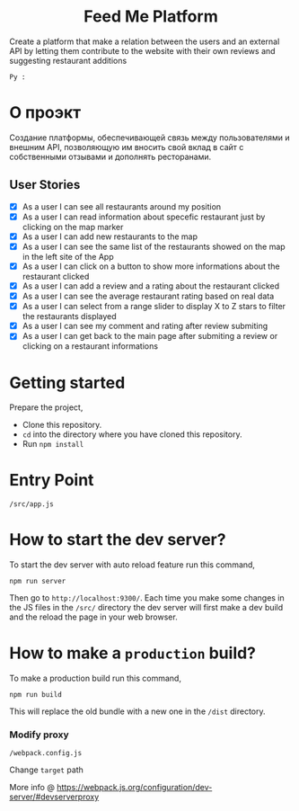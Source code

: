 <h1 align="center"> Feed Me Platform </h1>

Create a platform that make a relation between the users and an external API by letting them contribute to the website with their own reviews and suggesting restaurant additions

```
Ру :
```

# О проэкт

Создание платформы, обеспечивающей связь между пользователями и внешним API, позволяющую им вносить свой вклад в сайт с собственными отзывами и дополнять ресторанами.

## User Stories

- [x] As a user I can see all restaurants around my position
- [x] As a user I can read information about specefic restaurant just by clicking on the map marker
- [x] As a user I can add new restaurants to the map
- [x] As a user I can see the same list of the restaurants showed on the map in the left site of the App
- [x] As a user I can click on a button to show more informations about the restaurant clicked
- [x] As a user I can add a review and a rating about the restaurant clicked
- [x] As a user I can see the average restaurant rating based on real data
- [x] As a user I can select from a range slider to display X to Z stars to filter the restaurants displayed
- [x] As a user I can see my comment and rating after review submiting
- [x] As a user I can get back to the main page after submiting a review or clicking on a restaurant informations

# Getting started

Prepare the project,

- Clone this repository.
- `cd` into the directory where you have cloned this repository.
- Run `npm install`

# Entry Point

```
/src/app.js
```

# How to start the dev server?

To start the dev server with auto reload feature run this command,

```
npm run server
```

Then go to `http://localhost:9300/`. Each time you make some changes in the JS files in the `/src/` directory the dev server will first make a dev build and the reload the page in your web browser.

# How to make a `production` build?

To make a production build run this command,

```
npm run build
```

This will replace the old bundle with a new one in the `/dist` directory.

### Modify proxy

```
/webpack.config.js
```

Change `target` path

More info @ https://webpack.js.org/configuration/dev-server/#devserverproxy
